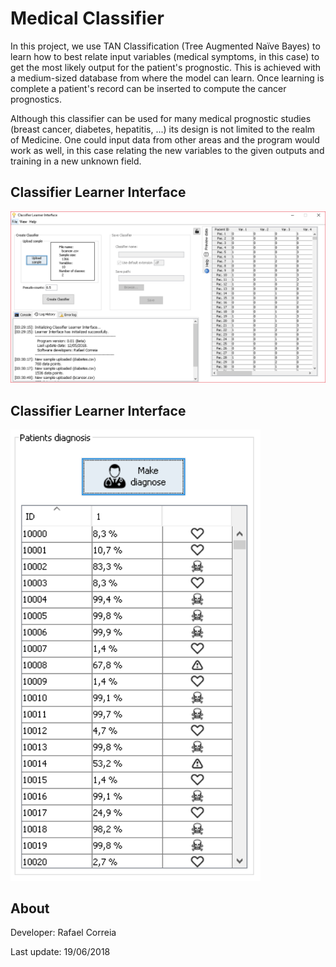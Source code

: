 # Medical Classifier

In this project, we use TAN Classification (Tree Augmented Naïve Bayes) to learn how to best relate input variables (medical symptoms, in this case) to get the most likely output for the patient's prognostic. This is achieved with a medium-sized database from where the model can learn.
Once learning is complete a patient's record can be inserted to compute the cancer prognostics.

Although this classifier can be used for many medical prognostic studies (breast cancer, diabetes, hepatitis, ...) its design is not limited to the realm of Medicine.
One could input data from other areas and the program would work as well, in this case relating the new variables to the given outputs and training in a new unknown field.

## Classifier Learner Interface

<img src="/Images/Learner%20Interface/upload_data_sample.PNG" alt="drawing" width="700"/>

## Classifier Learner Interface

<img src="/Images/Diagnosis%20Interface/perform_diagnose.PNG" alt="drawing" width="400"/>

## About

Developer: Rafael Correia

Last update: 19/06/2018


